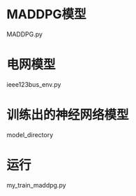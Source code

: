 # MADDPG模型
MADDPG.py
# 电网模型
ieee123bus_env.py
# 训练出的神经网络模型
model_directory
# 运行
my_train_maddpg.py



